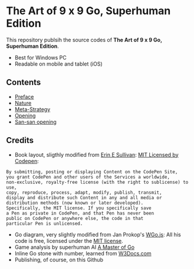 # The Art of 9 x 9 Go, Superhuman Edition
This repository publsih the source codes of __The Art of 9 x 9 Go, Superhuman Edition__. 
- Best for Windows PC
- Readable on mobile and tablet (iOS)  

## Contents
- [Preface](https://9x9go.github.io/superhuman/preface.html)
- [Nature](https://9x9go.github.io/superhuman/nature.html)
- [Meta-Strategy](https://9x9go.github.io/superhuman/strategy.html)
- [Opening](https://9x9go.github.io/superhuman/black1.html)
- [San-san opening](https://9x9go.github.io/superhuman/101sansan.html)

## Credits
- Book layout, sligthly modified from [Erin E Sullivan](https://codepen.io/erinesullivan/pen/gxdbzp): [MIT Licensed by Codepen](https://blog.codepen.io/documentation/terms-of-service/#your-license-to-us):
```
By submitting, posting or displaying Content on the CodePen Site,
you grant CodePen and other users of the Services a worldwide,
non-exclusive, royalty-free license (with the right to sublicense) to use,
copy, reproduce, process, adapt, modify, publish, transmit,
display and distribute such Content in any and all media or
distribution methods (now known or later developed).
Specifically, the MIT license. If you specifically save
a Pen as private in CodePen, and that Pen has never been
public on CodePen or anywhere else, the code in that
particular Pen is unlicensed.
```
  
- Go diagram, very slightly modified from Jan Prokop's [WGo.js](http://wgo.waltheri.net/): All his code is free, licensed under the [MIT license](https://en.wikipedia.org/wiki/MIT_License).
- Game analysis by superhuman AI [A Master of Go](https://new3rs.github.io/a_master_of_go/index.html)
- Inline Go stone with number, learned from [W3Docs.com](https://www.w3docs.com/snippets/css/how-to-add-a-circle-around-a-number-in-css.html)
- Publishing, of course, on this Github

  
